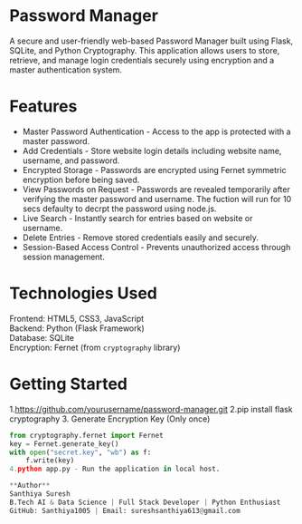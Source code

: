 # Password Manager
A secure and user-friendly web-based Password Manager built using Flask, SQLite, and Python Cryptography. This application allows users to store, retrieve, and manage login credentials securely using encryption and a master authentication system.

# Features
* Master Password Authentication - Access to the app is protected with a master password.
* Add Credentials - Store website login details including website name, username, and password.
* Encrypted Storage - Passwords are encrypted using Fernet symmetric encryption before being saved.
* View Passwords on Request - Passwords are revealed temporarily after verifying the master password and username. The fuction will run for 10 secs defaulty to decrpt the password using node.js.
* Live Search - Instantly search for entries based on website or username.
* Delete Entries - Remove stored credentials easily and securely.
* Session-Based Access Control - Prevents unauthorized access through session management.

# Technologies Used
Frontend: HTML5, CSS3, JavaScript  
Backend: Python (Flask Framework)  
Database: SQLite  
Encryption: Fernet (from `cryptography` library)

# Getting Started
1.https://github.com/yourusername/password-manager.git
2.pip install flask cryptography
3. Generate Encryption Key (Only once)

```python
from cryptography.fernet import Fernet
key = Fernet.generate_key()
with open("secret.key", "wb") as f:
    f.write(key)
4.python app.py - Run the application in local host.

**Author**
Santhiya Suresh
B.Tech AI & Data Science | Full Stack Developer | Python Enthusiast
GitHub: Santhiya1005 | Email: sureshsanthiya613@gmail.com
